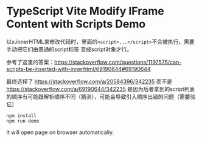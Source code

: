 TypeScript Vite Modify IFrame Content with Scripts Demo
===========================

以x.innerHTML来修改代码时，里面的`<script>...</script>`不会被执行，需要手动把它们由普通的script标签
变成script对象才行。

参考了这里的答案：https://stackoverflow.com/questions/1197575/can-scripts-be-inserted-with-innerhtml/69190644#69190644

最终选择了 https://stackoverflow.com/a/20584396/342235 而不是 https://stackoverflow.com/a/69190644/342235
是因为后者拿到的script列表的顺序有可能跟解析顺序不同（猜测），可能会导致引入顺序出错的问题（需要验证）

```
npm install
npm run demo
```

It will open page on browser automatically.

